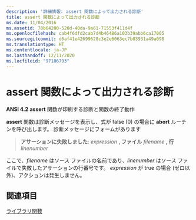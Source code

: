 ```yaml
---
description: '詳細情報: assert 関数によって出力される診断'
title: assert 関数によって出力される診断
ms.date: 11/04/2016
ms.assetid: 78b64200-520d-40da-9a61-71553f411d4f
ms.openlocfilehash: cab4f6dfd2cab7d4b46486a103b39abb6ca17005
ms.sourcegitcommit: d6af41e42699628c3e2e6063ec7b03931a49a098
ms.translationtype: HT
ms.contentlocale: ja-JP
ms.lasthandoff: 12/11/2020
ms.locfileid: "97186793"
---
```

# <a name="diagnostic-printed-by-the-assert-function"></a>assert 関数によって出力される診断

**ANSI 4.2** **assert** 関数が印刷する診断と関数の終了動作

**assert** 関数は診断メッセージを表示し、式が false (0) の場合に **abort** ルーチンを呼び出します。 診断メッセージにフォームがあります

> **アサーションに失敗しました**: <em>expression</em> **, ファイル** <em>filename</em> **, 行** *linenumber*

ここで、*filename* はソース ファイルの名前であり、*linenumber* はソース ファイルで失敗したアサーションの行番号です。 *expression* が true の場合 (ゼロ以外)、アクションは発生しません。

## <a name="see-also"></a>関連項目

[ライブラリ関数](../c-language/library-functions.md)
